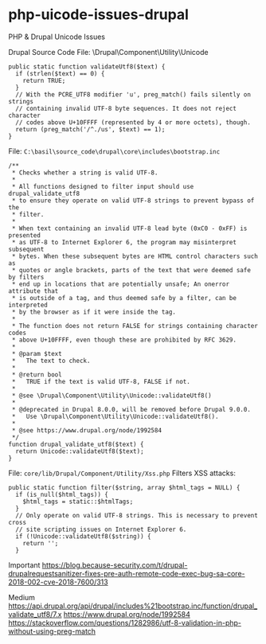 # php-uicode-issues-drupal
PHP &amp; Drupal Unicode Issues

Drupal Source Code
File: \Drupal\Component\Utility\Unicode

    public static function validateUtf8($text) {
      if (strlen($text) == 0) {
        return TRUE;
      }
      // With the PCRE_UTF8 modifier 'u', preg_match() fails silently on strings
      // containing invalid UTF-8 byte sequences. It does not reject character
      // codes above U+10FFFF (represented by 4 or more octets), though.
      return (preg_match('/^./us', $text) == 1);
    }
    
File: `C:\basil\source_code\drupal\core\includes\bootstrap.inc`

    /**
     * Checks whether a string is valid UTF-8.
     *
     * All functions designed to filter input should use drupal_validate_utf8
     * to ensure they operate on valid UTF-8 strings to prevent bypass of the
     * filter.
     *
     * When text containing an invalid UTF-8 lead byte (0xC0 - 0xFF) is presented
     * as UTF-8 to Internet Explorer 6, the program may misinterpret subsequent
     * bytes. When these subsequent bytes are HTML control characters such as
     * quotes or angle brackets, parts of the text that were deemed safe by filters
     * end up in locations that are potentially unsafe; An onerror attribute that
     * is outside of a tag, and thus deemed safe by a filter, can be interpreted
     * by the browser as if it were inside the tag.
     *
     * The function does not return FALSE for strings containing character codes
     * above U+10FFFF, even though these are prohibited by RFC 3629.
     *
     * @param $text
     *   The text to check.
     *
     * @return bool
     *   TRUE if the text is valid UTF-8, FALSE if not.
     *
     * @see \Drupal\Component\Utility\Unicode::validateUtf8()
     *
     * @deprecated in Drupal 8.0.0, will be removed before Drupal 9.0.0.
     *   Use \Drupal\Component\Utility\Unicode::validateUtf8().
     *
     * @see https://www.drupal.org/node/1992584
     */
    function drupal_validate_utf8($text) {
      return Unicode::validateUtf8($text);
    }

File: `core/lib/Drupal/Component/Utility/Xss.php`
Filters XSS attacks:

    public static function filter($string, array $html_tags = NULL) {
      if (is_null($html_tags)) {
        $html_tags = static::$htmlTags;
      }
      // Only operate on valid UTF-8 strings. This is necessary to prevent cross
      // site scripting issues on Internet Explorer 6.
      if (!Unicode::validateUtf8($string)) {
        return '';
      }

Important
https://blog.because-security.com/t/drupal-drupalrequestsanitizer-fixes-pre-auth-remote-code-exec-bug-sa-core-2018-002-cve-2018-7600/313

Medium
https://api.drupal.org/api/drupal/includes%21bootstrap.inc/function/drupal_validate_utf8/7.x
https://www.drupal.org/node/1992584
https://stackoverflow.com/questions/1282986/utf-8-validation-in-php-without-using-preg-match
